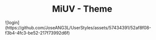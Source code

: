 <h1 align="center">MiUV - Theme</h1>
![login](https://github.com/JoseANG3L/UserStyles/assets/57434391/52af8f08-f3b4-4fc3-be52-217f73992d6f)
